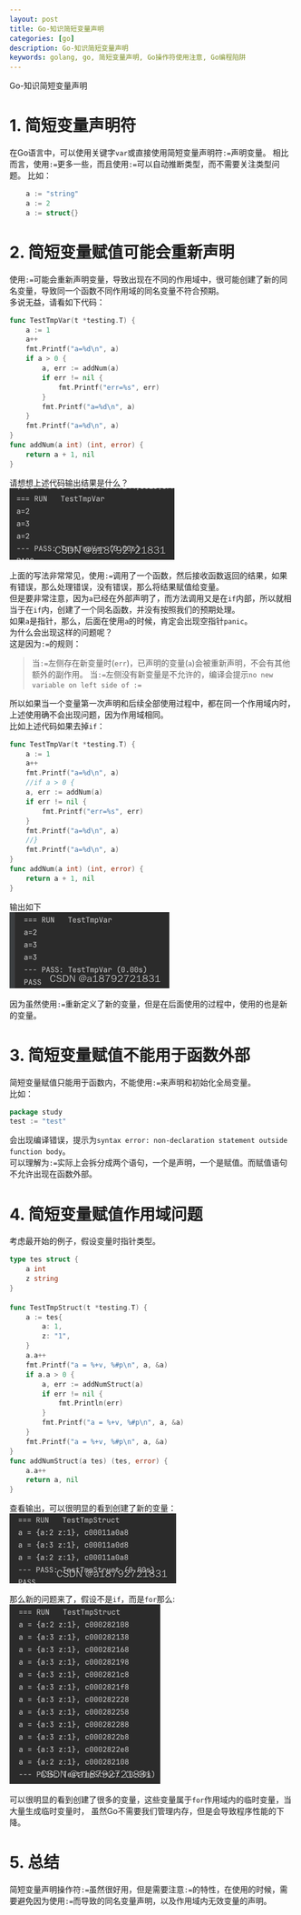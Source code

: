 ```yaml
---
layout: post
title: Go-知识简短变量声明
categories: [go]
description: Go-知识简短变量声明
keywords: golang, go, 简短变量声明, Go操作符使用注意, Go编程陷阱
---
```


Go-知识简短变量声明

# 1. 简短变量声明符
在Go语言中，可以使用关键字`var`或直接使用简短变量声明符`:=`声明变量。
相比而言，使用`:=`更多一些，而且使用`:=`可以自动推断类型，而不需要关注类型问题。
比如：
```Go
    a := "string"
    a := 2
    a := struct{}
```
# 2. 简短变量赋值可能会重新声明
使用`:=`可能会重新声明变量，导致出现在不同的作用域中，很可能创建了新的同名变量，导致同一个函数不同作用域的同名变量不符合预期。  
多说无益，请看如下代码：
```Go
func TestTmpVar(t *testing.T) {
	a := 1
	a++
	fmt.Printf("a=%d\n", a)
	if a > 0 {
		a, err := addNum(a)
		if err != nil {
			fmt.Printf("err=%s", err)
		}
		fmt.Printf("a=%d\n", a)
	}
	fmt.Printf("a=%d\n", a)
}
func addNum(a int) (int, error) {
	return a + 1, nil
}
```
请想想上述代码输出结果是什么？  
![img.png](/images/posts/2024-03-03-Go%20知识简短变量声明/img.png)


上面的写法非常常见，使用`:=`调用了一个函数，然后接收函数返回的结果，如果有错误，那么处理错误，没有错误，那么将结果赋值给变量。  
但是要非常注意，因为`a`已经在外部声明了，而方法调用又是在`if`内部，所以就相当于在`if`内，创建了一个同名函数，并没有按照我们的预期处理。  
如果`a`是指针，那么，后面在使用`a`的时候，肯定会出现空指针`panic`。  
为什么会出现这样的问题呢？  
这是因为`:=`的规则：
> 当`:=`左侧存在新变量时(`err`)，已声明的变量(`a`)会被重新声明，不会有其他额外的副作用。
> 当`:=`左侧没有新变量是不允许的，编译会提示`no new variable on left side of :=`

所以如果当一个变量第一次声明和后续全部使用过程中，都在同一个作用域内时，上述使用确不会出现问题，因为作用域相同。  
比如上述代码如果去掉`if`：
```Go
func TestTmpVar(t *testing.T) {
	a := 1
	a++
	fmt.Printf("a=%d\n", a)
	//if a > 0 {
	a, err := addNum(a)
	if err != nil {
		fmt.Printf("err=%s", err)
	}
	fmt.Printf("a=%d\n", a)
	//}
	fmt.Printf("a=%d\n", a)
}
func addNum(a int) (int, error) {
	return a + 1, nil
}
```
输出如下  
![img_1.png](/images/posts/2024-03-03-Go%20知识简短变量声明/img_1.png)


因为虽然使用`:=`重新定义了新的变量，但是在后面使用的过程中，使用的也是新的变量。
# 3. 简短变量赋值不能用于函数外部
简短变量赋值只能用于函数内，不能使用`:=`来声明和初始化全局变量。  
比如：
```Go
package study
test := "test"
```
会出现编译错误，提示为`syntax error: non-declaration statement outside function body`。  
可以理解为`:=`实际上会拆分成两个语句，一个是声明，一个是赋值。而赋值语句不允许出现在函数外部。
# 4. 简短变量赋值作用域问题
考虑最开始的例子，假设变量时指针类型。
```Go
type tes struct {
	a int
	z string
}

func TestTmpStruct(t *testing.T) {
	a := tes{
		a: 1,
		z: "1",
	}
	a.a++
	fmt.Printf("a = %+v, %#p\n", a, &a)
	if a.a > 0 {
		a, err := addNumStruct(a)
		if err != nil {
			fmt.Println(err)
		}
		fmt.Printf("a = %+v, %#p\n", a, &a)
	}
	fmt.Printf("a = %+v, %#p\n", a, &a)
}
func addNumStruct(a tes) (tes, error) {
	a.a++
	return a, nil
}
```


查看输出，可以很明显的看到创建了新的变量：  
![img_2.png](/images/posts/2024-03-03-Go%20知识简短变量声明/img_2.png)


那么新的问题来了，假设不是`if`，而是`for`那么:  
![img_3.png](/images/posts/2024-03-03-Go%20知识简短变量声明/img_3.png)


可以很明显的看到创建了很多的变量，这些变量属于`for`作用域内的临时变量，当大量生成临时变量时，
虽然Go不需要我们管理内存，但是会导致程序性能的下降。
# 5. 总结
简短变量声明操作符`:=`虽然很好用，但是需要注意`:=`的特性，在使用的时候，需要避免因为使用`:=`而导致的同名变量声明，以及作用域内无效变量的声明。
